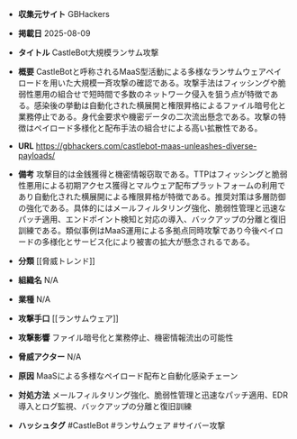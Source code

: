 - **収集元サイト**
GBHackers

- **掲載日**
2025-08-09

- **タイトル**
CastleBot大規模ランサム攻撃

- **概要**
CastleBotと呼称されるMaaS型活動による多様なランサムウェアペイロードを用いた大規模一斉攻撃の確認である。攻撃手法はフィッシングや脆弱性悪用の組合せで短時間で多数のネットワーク侵入を狙う点が特徴である。感染後の挙動は自動化された横展開と権限昇格によるファイル暗号化と業務停止である。身代金要求や機密データの二次流出懸念である。攻撃の特徴はペイロード多様化と配布手法の組合せによる高い拡散性である。

- **URL**
https://gbhackers.com/castlebot-maas-unleashes-diverse-payloads/

- **備考**
攻撃目的は金銭獲得と機密情報窃取である。TTPはフィッシングと脆弱性悪用による初期アクセス獲得とマルウェア配布プラットフォームの利用であり自動化された横展開による権限昇格が特徴である。推奨対策は多層防御の強化である。具体的にはメールフィルタリング強化、脆弱性管理と迅速なパッチ適用、エンドポイント検知と対応の導入、バックアップの分離と復旧訓練である。類似事例はMaaS運用による多拠点同時攻撃であり今後ペイロードの多様化とサービス化により被害の拡大が懸念されるである。

- **分類**
[[脅威トレンド]]

- **組織名**
N/A

- **業種**
N/A

- **攻撃手口**
[[ランサムウェア]]

- **攻撃影響**
ファイル暗号化と業務停止、機密情報流出の可能性

- **脅威アクター**
N/A

- **原因**
MaaSによる多様なペイロード配布と自動化感染チェーン

- **対処方法**
メールフィルタリング強化、脆弱性管理と迅速なパッチ適用、EDR導入とログ監視、バックアップの分離と復旧訓練

- **ハッシュタグ**
#CastleBot #ランサムウェア #サイバー攻撃

